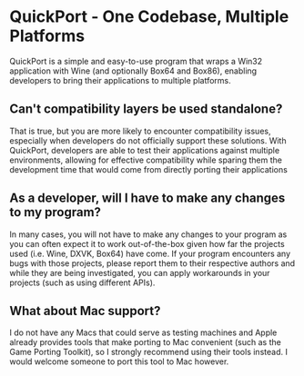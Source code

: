# QuickPort - One Codebase, Multiple Platforms
QuickPort is a simple and easy-to-use program that wraps a Win32 application with Wine (and optionally Box64 and Box86), enabling developers to bring their applications to multiple platforms.

## Can't compatibility layers be used standalone?
That is true, but you are more likely to encounter compatibility issues, especially when developers do not officially support these solutions. With QuickPort, developers are able to test their applications against multiple environments, allowing for effective compatibility while sparing them the development time that would come from directly porting their applications

## As a developer, will I have to make any changes to my program?
In many cases, you will not have to make any changes to your program as you can often expect it to work out-of-the-box given how far the projects used (i.e. Wine, DXVK, Box64) have come. If your program encounters any bugs with those projects, please report them to their respective authors and while they are being investigated, you can apply workarounds in your projects (such as using different APIs).

## What about Mac support?
I do not have any Macs that could serve as testing machines and Apple already provides tools that make porting to Mac convenient (such as the Game Porting Toolkit), so I strongly recommend using their tools instead. I would welcome someone to port this tool to Mac however.

